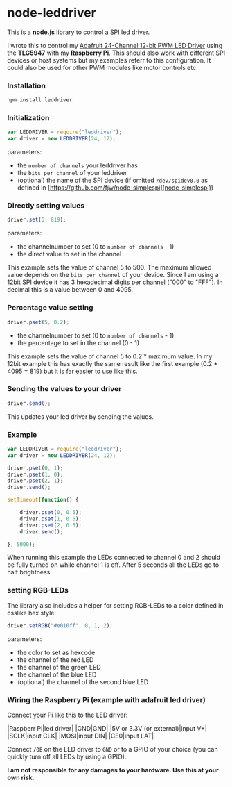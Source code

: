 node-leddriver
==============

This is a **node.js** library to control a SPI led driver.

I wrote this to control my [Adafruit 24-Channel 12-bit PWM LED Driver](https://www.adafruit.com/products/1429) using the **TLC5947** with my **Raspberry Pi**.
This should also work with different SPI devices or host systems but my examples referr to this configuration.
It could also be used for other PWM modules like motor controls etc.

### Installation

```sh
npm install leddriver
```

### Initialization

```js
var LEDDRIVER = require("leddriver");
var driver = new LEDDRIVER(24, 12);
```

parameters:
* the `number of channels` your leddriver has
* the `bits per channel` of your leddriver
* (optional) the name of the SPI device (if omitted `/dev/spidev0.0` as defined in [https://github.com/fjw/node-simplespi](node-simplespi))

### Directly setting values

```js
driver.set(5, 819);
```
parameters:
* the channelnumber to set (0 to `number of channels` - 1)
* the direct value to set in the channel

This example sets the value of channel 5 to 500. The maximum allowed value depends on the `bits per channel` of your device. Since I am using a 12bit SPI device it has 3 hexadecimal digits per channel ("000" to "FFF"). In decimal this is a value between 0 and 4095.

### Percentage value setting
```js
driver.pset(5, 0.2);
```

* the channelnumber to set (0 to `number of channels` - 1)
* the percentage to set in the channel (0 - 1)

This example sets the value of channel 5 to 0.2 * maximum value. In my 12bit example this has exactly the same result like the first example (0.2 * 4095 = 819) but it is far easier to use like this.

### Sending the values to your driver
```js
driver.send();
```
This updates your led driver by sending the values.

### Example
```js
var LEDDRIVER = require("leddriver");
var driver = new LEDDRIVER(24, 12);

driver.pset(0, 1);
driver.pset(1, 0);
driver.pset(2, 1);
driver.send();

setTimeout(function() {

    driver.pset(0, 0.5);
    driver.pset(1, 0.5);
    driver.pset(2, 0.5);
    driver.send();

}, 5000);
```

When running this example the LEDs connected to channel 0 and 2 should be fully turned on while channel 1 is off. After 5 seconds all the LEDs go to half brightness.

### setting RGB-LEDs

The library also includes a helper for setting RGB-LEDs to a color defined in csslike hex style:
```js
driver.setRGB("#e010ff", 0, 1, 2);
```

parameters:
* the color to set as hexcode
* the channel of the red LED
* the channel of the green LED
* the channel of the blue LED
* (optional) the channel of the second blue LED


### Wiring the Raspberry Pi (example with adafruit led driver)

Connect your Pi like this to the LED driver:

|Raspberr Pi|led driver|
|GND|GND|
|5V or 3.3V (or external)|input V+|
|SCLK|input CLK|
|MOSI|input DIN|
|CE0|input LAT|

Connect `/OE` on the LED driver to `GND` or to a GPIO of your choice (you can quickly turn off all LEDs by using a GPIO).

**I am not responsible for any damages to your hardware. Use this at your own risk.**


